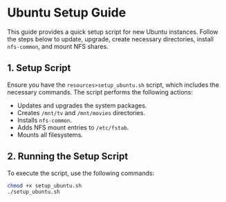 # Ubuntu Setup Guide

This guide provides a quick setup script for new Ubuntu instances. Follow the steps below to update, upgrade, create necessary directories, install `nfs-common`, and mount NFS shares.

## 1. Setup Script

Ensure you have the `resources>setup_ubuntu.sh` script, which includes the necessary commands. The script performs the following actions:

- Updates and upgrades the system packages.
- Creates `/mnt/tv` and `/mnt/movies` directories.
- Installs `nfs-common`.
- Adds NFS mount entries to `/etc/fstab`.
- Mounts all filesystems.

## 2. Running the Setup Script

To execute the script, use the following commands:

```bash
chmod +x setup_ubuntu.sh
./setup_ubuntu.sh
```
